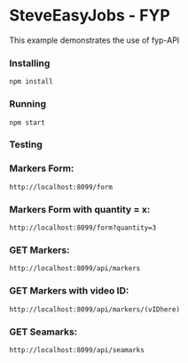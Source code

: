 # SteveEasyJobs - FYP
This example demonstrates the use of fyp-API 

### Installing
```
npm install
```
### Running
```
npm start
```
### Testing

### Markers Form:
```
http://localhost:8099/form 
```
### Markers Form with quantity = x:
```
http://localhost:8099/form?quantity=3 
```

### GET Markers:
```
http://localhost:8099/api/markers
```

### GET Markers with video ID:
```
http://localhost:8099/api/markers/(vIDhere)
```

### GET Seamarks:
```
http://localhost:8099/api/seamarks
```